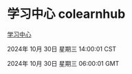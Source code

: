 # 学习中心 colearnhub
[学习中心](http://219.139.197.74:56308/colearnhub/)

2024年 10月 30日 星期三 14:00:01 CST

2024年 10月 30日 星期三 06:00:01 GMT
